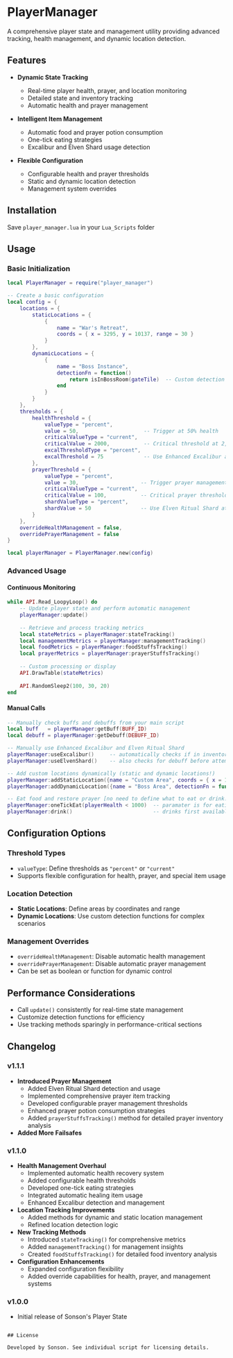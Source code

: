 # PlayerManager

A comprehensive player state and management utility providing advanced tracking, health management, and dynamic location detection.

## Features

- **Dynamic State Tracking**
  - Real-time player health, prayer, and location monitoring
  - Detailed state and inventory tracking
  - Automatic health and prayer management

- **Intelligent Item Management**
  - Automatic food and prayer potion consumption
  - One-tick eating strategies
  - Excalibur and Elven Shard usage detection

- **Flexible Configuration**
  - Configurable health and prayer thresholds
  - Static and dynamic location detection
  - Management system overrides

## Installation

Save `player_manager.lua` in your `Lua_Scripts` folder

## Usage

### Basic Initialization

```lua
local PlayerManager = require("player_manager")

-- Create a basic configuration
local config = {
    locations = {
        staticLocations = {
            {
                name = "War's Retreat",
                coords = { x = 3295, y = 10137, range = 30 }
            }
        },
        dynamicLocations = {
            {
                name = "Boss Instance",
                detectionFn = function()
                    return isInBossRoom(gateTile)  -- Custom detection logic
                end
            }
        }
    },
    thresholds = {
        healthThreshold = {
            valueType = "percent",
            value = 50,                     -- Trigger at 50% health
            criticalValueType = "current",
            criticalValue = 2000,           -- Critical threshold at 2,000 health
            excalThresholdType = "percent",
            excalThreshold = 75             -- Use Enhanced Excalibur at 75% health
        },
        prayerThreshold = {
            valueType = "percent",
            value = 30,                    -- Trigger prayer management at 30%
            criticalValueType = "current",
            criticalValue = 100,           -- Critical prayer threshold at 100 prayer points
            shardValueType = "percent",
            shardValue = 50                -- Use Elven Ritual Shard at 50% prayer
        }
    },
    overrideHealthManagement = false,
    overridePrayerManagement = false
}

local playerManager = PlayerManager.new(config)
```

### Advanced Usage

#### Continuous Monitoring

```lua
while API.Read_LoopyLoop() do
    -- Update player state and perform automatic management
    playerManager:update()
    
    -- Retrieve and process tracking metrics
    local stateMetrics = playerManager:stateTracking()
    local managementMetrics = playerManager:managementTracking()
    local foodMetrics = playerManager:foodStuffsTracking()
    local prayerMetrics = playerManager:prayerStuffsTracking()
    
    -- Custom processing or display
    API.DrawTable(stateMetrics)
    
    API.RandomSleep2(100, 30, 20)
end
```

#### Manual Calls

```lua
-- Manually check buffs and debuffs from your main script
local buff   = playerManager:getBuff(BUFF_ID)
local debuff = playerManager:getDebuff(DEBUFF_ID)

-- Manually use Enhanced Excalibur and Elven Ritual Shard 
playerManager:useExcalibur()     -- automatically checks if in inventory or equipped
playerManager:useElvenShard()    -- also checks for debuff before attempting to use

-- Add custom locations dynamically (static and dynamic locations!)
playerManager:addStaticLocation({name = "Custom Area", coords = { x = 1234, y = 5678, range = 50 }})
playerManager:addDynamicLocation({name = "Boss Area", detectionFn = function() return interfaceExists(bossTimerInterface) end})

-- Eat food and restore prayer [no need to define what to eat or drink!]
playerManager:oneTickEat(playerHealth < 1000)  -- paramater is for eating food that would drain adren
playerManager:drink()                          -- drinks first available prayer restoring item
```

## Configuration Options

### Threshold Types

- `valueType`: Define thresholds as `"percent"` or `"current"`
- Supports flexible configuration for health, prayer, and special item usage

### Location Detection

- **Static Locations**: Define areas by coordinates and range
- **Dynamic Locations**: Use custom detection functions for complex scenarios

### Management Overrides

- `overrideHealthManagement`: Disable automatic health management
- `overridePrayerManagement`: Disable automatic prayer management
- Can be set as boolean or function for dynamic control

## Performance Considerations

- Call `update()` consistently for real-time state management
- Customize detection functions for efficiency
- Use tracking methods sparingly in performance-critical sections

## Changelog

### v1.1.1
* **Introduced Prayer Management**
   * Added Elven Ritual Shard detection and usage
   * Implemented comprehensive prayer item tracking
   * Developed configurable prayer management thresholds
   * Enhanced prayer potion consumption strategies
   * Added `prayerStuffsTracking()` method for detailed prayer inventory analysis
* **Added More Failsafes**

### v1.1.0
* **Health Management Overhaul**
   * Implemented automatic health recovery system
   * Added configurable health thresholds
   * Developed one-tick eating strategies
   * Integrated automatic healing item usage
   * Enhanced Excalibur detection and management
* **Location Tracking Improvements**
   * Added methods for dynamic and static location management
   * Refined location detection logic
* **New Tracking Methods**
   * Introduced `stateTracking()` for comprehensive metrics
   * Added `managementTracking()` for management insights
   * Created `foodStuffsTracking()` for detailed food inventory analysis
* **Configuration Enhancements**
   * Expanded configuration flexibility
   * Added override capabilities for health, prayer, and management systems

### v1.0.0
* Initial release of Sonson's Player State
```

## License

Developed by Sonson. See individual script for licensing details.
